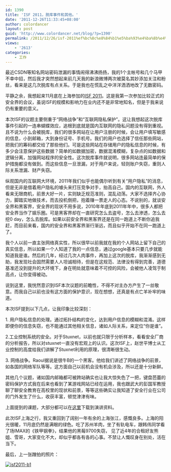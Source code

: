 ```yaml
---
id: 1390
title: 'ISF 2011，脱库事件和其他。'
date: '2011-12-26T11:33:45+08:00'
author: colordancer
layout: post
guid: 'http://www.colordancer.net/blog/?p=1390'
permalink: /2011/12/26/isf-2011%ef%bc%8c%e8%84%b1%e5%ba%93%e4%ba%8b%e4%bb%b6%e5%92%8c%e5%85%b6%e4%bb%96%e3%80%82/
views:
    - '2613'
categories:
    - 工作
---
```


最近CSDN等知名网站密码泄漏的事情闹得沸沸扬扬，我的1个主帐号和几个马甲不幸中招，然后我才突然想起来前几天我的新浪微博两次被莫名其妙添加关注和粉丝，看来是这几次脱库有点关系。于是我也在慌乱之中洋洋洒洒地改了无数密码。

平静之余，我想起来11月底在上海参加的[ISF 2011](http://isf.cisrg.org/ "ISF 2011")。这是我第一次参加比较正式的安全界的会议，虽说ISF的规模和影响力在业内还不是非常地知名，但是于我来说仍有重要的意义。

本次ISF的议题主要侧重于“网络战争”和“互联网隐私保护”。这让我想起这次脱库事件引起的一连串蝴蝶效应，追根到底就是国内互联网的隐私问题没有得到重视。且不说为什么会被脱库，我们的很多网站在让用户注册的时候，会让用户填写敏感的信息，小到邮箱，大到身份证号、手机号。我们的用户也选择了信任那些网站，把我们的筹码都交给了那些他们。可是这些网站在存储用户的隐私信息的时候，有多少会注意保护这些数据？简单的如数据加密，数据混淆模糊，复杂点的如数据和逻辑分离，加强网站程序的安全性。这次脱库事件就说明，很多网站连最简单的保护措施都没有做到。而这些信息一旦泄漏，对于用户来说，轻则账户失窃，重则人际关系泄漏、财产失窃。

纵观国内的互联网大环境，2011年我们似乎也能偶尔听到有关“用户隐私”的消息，但是无非是借着用户隐私的噱头来打压竞争对手，抬高自己。国内的互联网，外人看来无限商机，前景大好一片，实则缺乏规范准则，混乱动荡。大家不选择齐心协力，脚踏实地做技术，而去投机倒把，抱着赚一票走人的心态。不说别的，就谈安全界和黑客界，安全界的现状不用多说，2010年年底到2011年年中，很多人都把安全界当作了娱乐圈。可是黑客界却在一直研究怎么去盗号，怎么去渗透，怎么去挖0 day，怎么去脱库。如果以前安全界和黑客界还是在同一跑道上不断你追我赶，而目前来看，国内的安全界和黑客界渐行渐远，而且似乎开始不在同一跑道上了。

我个人以前一直主张网络真实性，所以很早以前我就在我的个人网站上留下自己的真实信息，所以如果一个人知道了我的一点信息，通过google基本只要几步就能知道我是谁。然后的几年，经过几次人肉事件，再加上这次的脱库，我渐渐感到无助，我发现社会固然需要人人坦诚相待，但是在这规范、法律没有得到完善，道德基准还没到提升的大环境下，身在明处就意味着不可控的风险，会被他人凌驾于制高点，让你变得被动。

说到这里，我恍然意识到ISF本次议题的前瞻性，不得不对主办方产生了一丝敬意。而我自己以前也没有这方面的保护意识，现在想想，还真是有点亡羊补牢的味道。

本次ISF提到以下几点，让我印象比较深刻：

1\. 用户隐私信息的处理。通过拓扑结构的变化，达到用户信息的模糊和混淆。这样即便你的信息失窃，也不能通过其他相关信息，诸如人际关系，来定位“你是谁”。

2.工业控制系统的安全。对于Stuxnet，以前也就只限于分析样本，看看安全厂商的分析报告，所以对stuxnet一直没有宏观上的认识。这次ISF上，赵世平博士从工业控制的高度给我们讲解了Stuxnet利用的原理，很清晰很生动。

3\. 网络战争。Raoul据说是很牛B的一个黑客。他给我们讲述了网络战争的前景，如各国的网络军队等等。这方面自己以前机会没有机会涉及，所以还是十分新鲜。

其他几个议题，诸如国内邮箱都可被跨站确实也让我大惊失色了一把，键盘芭蕾的密码保护方式我在后来也看到了某游戏网站已经在运用，我也跟武大的彭国军教授聊了聊安全教育在高校里的现状和前景，等等这些确实让我知道了安全行业在公司的门外发生了什么，收获丰富，顿觉津津有味。

上面提到的课题，大部分都可以在[这里](http://code.google.com/p/isfproject/downloads/detail?name=ISF2011.7z)下载到演讲资料。

此次ISF上海之行，我又重回到了阔别一年有余的上海张江，感慨良多。上海的阳光很暖，11月底仍然是满眼的绿色。吃了苏州羊肉，坐了有轨电车，跟韩伟同学看了场IMAX的《铁甲钢拳》，结果他的黑莓9700失窃， 见了近4年的合租好友熊姐、雪哥，大家变化不大，却似乎都各有各的心事。不禁让人慨叹身在别处，活在当下。

最后，上一张蹭拍的照片：

[![](http://www.colordancer.net/blog/wp-content/uploads/2011/12/isf2011-b1-600x399.jpg "isf2011-b1")](http://www.colordancer.net/blog/2011_12_isf-2011%ef%bc%8c%e8%84%b1%e5%ba%93%e4%ba%8b%e4%bb%b6%e5%92%8c%e5%85%b6%e4%bb%96%e3%80%82/isf2011-b1)
